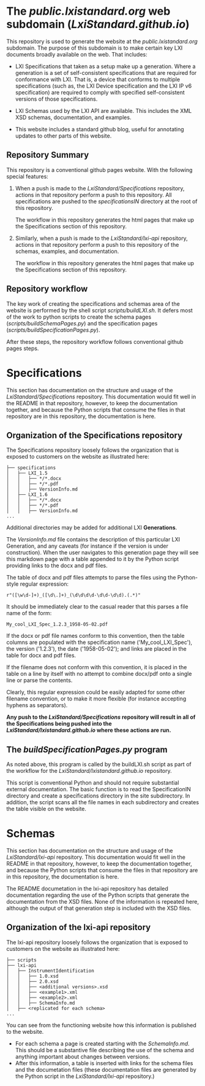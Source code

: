 # The *public.lxistandard.org* web subdomain (*LxiStandard.github.io*)

This repository is used to generate the website at the *public.lxistandard.org* 
subdomain.  The purpose of this subdomain is to make certain key LXI documents
broadly available on the web.  That includes:

  * LXI Specifications that taken as a setup make up a 
  generation.  Where a generation is a set of self-consistent
  specifications that are required for conformance with LXI. 
  That is, a device that conforms to multiple specifications 
  (such as, the LXI Device specification and the LXI IP v6 
  specification) are required to comply with specified
  self-consistent versions of those specifications.

  * LXI Schemas used by the LXI API are available.  This includes the XML XSD schemas, documentation, and examples.

 * This website includes a standard github blog, useful for
  annotating updates to other parts of this website.

## Repository Summary

This repository is a conventional github pages website.  With the following special
features:

1. When a push is made to the *LxiStandard/Specifications* repository, actions in that
   repository perform a push to this repository.  All specifications are pushed to 
   the *specificationsIN* directory at the root of this repository.

   The workflow in this repository generates the html pages that make up the 
   Specifications section of this repository.

2. Similarly, when a push is made to the *LxiStandard/lxi-api* repository, actions
   in that repository perform a push to this repository of the schemas, examples, and documentation.

   The workflow in this repository generates the html pages that make up the 
   Specifications section of this repository.

## Repository workflow

The key work of creating the specifications and schemas area
of the website is performed by the shell script 
*scripts/buildLXI.sh*. It defers most of the work to python
scripts to create the schema pages (*scripts/buildSchemaPages.py*)
and the specification pages (*scripts/buildSpecificationPages.py*).

After these steps, the repository workflow follows conventional
github pages steps.

# Specifications

This section has documentation on the structure and usage of the
*LxiStandard/Specifications* repository.  This 
documentation would fit well in the README in that repository, 
however, to keep the documentation together, and because
the Python scripts that consume the files in that repository
are in this repository, the documentation is here.



## Organization of the Specifications repository

The Specifications repository loosely follows the organization
that is exposed to customers on the website as illustrated here:


````
├── specifications
│   ├── LXI_1.5
│   │   ├── */*.docx
│   │   ├── */*.pdf
│   │   ├── VersionInfo.md
│   ├── LXI_1.6
│   │   ├── */*.docx
│   │   ├── */*.pdf
│   │   ├── VersionInfo.md
...
````
Additional directories may be added for additional
LXI **Generations**.

The *VersionInfo.md* file contains the description of this 
particular LXI Generation, and any caveats (for instance
if the version is under construction).  When the user navigates
to this generation page they will see this markdown page 
with a table appended to it by the Python script providing
links to the docx and pdf files.

The table of docx and pdf files attempts to parse the files
using the Python-style regular expression:

  ```r"([\w\d-]+)_([\d\.]+)_(\d\d\d\d-\d\d-\d\d).(.*)"```

It should be immediately clear to the casual reader that 
this parses a file name of the form:

  ```My_cool_LXI_Spec_1.2.3_1958-05-02.pdf```

If the docx or pdf file names conform to this convention, then
the table columns are populated with the specification name
('My_cool_LXI_Spec'), the version ('1.2.3'), the date
('1958-05-02'); and links are placed in the table for
docx and pdf files.

If the filename does not conform with this convention, it 
is placed in the table on a line by itself with no attempt
to combine docx/pdf onto a single line or parse the contents.

Clearly, this regular expression could be easily adapted for
some other filename convention, or to make it more flexible 
(for instance accepting hyphens as separators).

**Any push to the *LxiStandard/Specifications* repository 
will result in all of the Specifications being pushed into 
the *LxiStandard/lxistandard.github.io* where these actions
are run.**

## The *buildSpecificationPages.py* program

As noted above, this program is called by the buildLXI.sh
script as part of the workflow for the 
*LxiStandard/lxistandard.github.io* repository.

This script is conventional Python and should not require
substantial external documentation. The basic function 
is to read the SpecificationIN directory and create a 
specifications directory in the site subdirectory.  In 
addition, the script scans all the file names in each 
subdirectory and creates the table visible on the website.

# Schemas


This section has documentation on the structure and usage of the
*LxiStandard/lxi-api* repository.  This 
documentation would fit well in the README in that repository, 
however, to keep the documentation together, and because
the Python scripts that consume the files in that repository
are in this repository, the documentation is here.

The README documetation in the lxi-api repository has 
detailed documentation regarding the use of the Python
scripts that generate the documentation from the 
XSD files.  None of the information is repeated here, although
the output of that generation step is included with
the XSD files.


## Organization of the lxi-api repository

The lxi-api repository loosely follows the organization
that is exposed to customers on the website as illustrated here:


````
├── scripts
├── lxi-api
│   ├── InstrumentIdentification
│   │   ├── 1.0.xsd
│   │   ├── 2.0.xsd
│   │   ├── <additional versions>.xsd
│   │   ├── <example1>.xml
│   │   ├── <example2>.xml
│   │   ├── SchemaInfo.md
│   ├── <replicated for each schema>
...
````

You can see from the functioning website how this information 
is published to the website.

  * For each schema a page is created starting with the 
  *SchemaInfo.md*.  This should be a substantive file 
  describing the use of the schema and anything important
  about changes between versions.
  * After this information, a table is inserted with links
  for the schema files and the documetation files (these
  documentation files are generated by the Python script
  in the *LxiStandard/lxi-api* repository.)